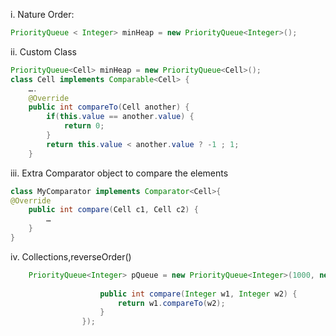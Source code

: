 i. Nature Order:
```java
PriorityQueue < Integer> minHeap = new PriorityQueue<Integer>();
```
ii. Custom Class
```java
PriorityQueue<Cell> minHeap = new PriorityQueue<Cell>();
class Cell implements Comparable<Cell> {
	….
	@Override
	public int compareTo(Cell another) {
		if(this.value == another.value) {
			return 0;
		}
		return this.value < another.value ? -1 ; 1;
	}
```
iii. Extra Comparator object to compare the elements
```java
class MyComparator implements Comparator<Cell>{
@Override
	public int compare(Cell c1, Cell c2) {
		…
	}
}
```
iv. Collections,reverseOrder()

```java
	PriorityQueue<Integer> pQueue = new PriorityQueue<Integer>(1000, new Comparator<Integer>() {  
	    
	                public int compare(Integer w1, Integer w2) {                         
	                    return w1.compareTo(w2);  
	                }      
	            });  
```
